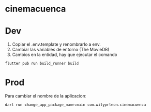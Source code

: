 # cinemacuenca

# Dev

1. Copiar el .env.template y renombrarlo a env.
2. Cambiar las variables de entorno (The MovieDB)
3. Cambios en la entidad, hay que ejecutar el comando
```
flutter pub run build_runner build
```

# Prod
Para cambiar el nombre de la aplicacion:
```
dart run change_app_package_name:main com.wilyprleon.cinemacuenca
```
